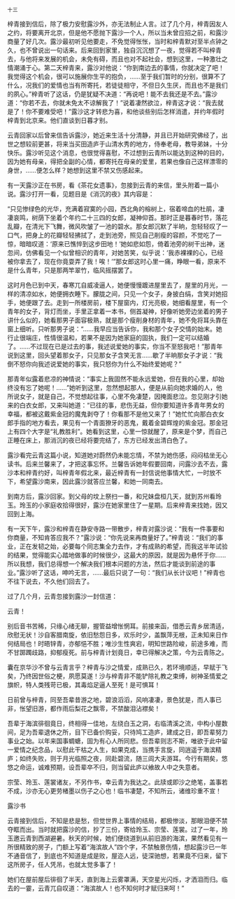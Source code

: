     十三 

   梓青接到信后，除了极力安慰露沙外，亦无法制止人言。过了几个月，梓青因友人之约，将要离开北京，但是他不愿抛下露沙一个人，所以当未曾应招之前，和露沙商量了好几次。露沙最初听见他要走，不免觉得怅怅，当时和梓青默对至半点钟之久，也不曾说出一句话来。后来回到家里，独自沉沉想了一夜，觉得若不叫梓青去，与他将来发展的机会，未免有碍，而且也对不起社会，想到这里，一种激壮之情潮涌于心。第二天梓青来，露沙对他说：“你到南边去的事情，你就决定了吧！我觉得这个机会，很可以施展你生平的抱负，……至于我们暂时的分别，很算不了什么，况我们的爱情也当有所寄托，若徒徒相守，不但日久生厌，而且也不是我们的夙心。”梓青听了这话，仍是犹疑不决道：“再说吧！能不去我还是不去。”露沙道：“你若不去，你就未免太不谅解我了！”说着凄然欲泣，梓青这才说：“我去就是了！你不要难受吧！”露沙这才转悲为喜，和他谈些别后怎样消遣，并约年假时梓青到北京来。他们直谈到日暮才别。

   云青回家以后曾来信告诉露沙，她近来生活十分清静，并且已开始研究佛经了，出世之想较前更甚，将来当买田造庐于山清水秀的地方，侍奉老母，教导弟妹，十分快乐。露沙听见这个消息，也很觉得喜慰，不过想到云青所以能达到这种的目的，因为她有母亲，得把全副的心情，都寄托在母亲的爱里，若果也像自己这样漂零的身世，……便怎么样？她想到这里不禁又伤感起来。

   有一天露沙正在书房，看《茶花女遗事》，忽接到云青的来信，里头附着一篇小说。露沙打开一看，见题目是《消沉的夜》其内容是：

   “只见惨绿色的光华，充满着寂寞的小园，西北角的榕树上，宿着啼血的杜鹃，凄凄哀鸣，树荫下坐着个年约二十三四的女郎，凝神仰首。那时正是暮春时节，落花乱瓣，在清光下飞舞，微风吹皱了一池的碧水。那女郎沉默了半晌，忽轻轻叹了一口气，把身上的花瓣轻轻拂拭了，走到池旁，照见自己削瘦的容颜，不觉吃了一惊，暗暗叹道：‘原来已憔悴到这步田地！’她如悲如怨，倚着池旁的树干出神，迷忽间，仿佛看见一个似曾相识的青年，对她苦笑，似乎说：‘我赤裸裸的心，已经被你拿去了，现在你竟耍弄了我！唉！’”那女郎这时心里一痛，睁眼一看，原来不是什么青年，只是那两竿翠竹，临风摇摆罢了。

   这时月色已到中天，春寒兀自威凌逼人，她便慢慢踱进屋里去了，屋里的月光，一样的清凉如水，她便拥衣睡下。朦胧之间，只见一个女子，身披白绢，含笑对她招手，她便跟了去。走到一所楼房前，楼下屋窗内，灯光亮极，她细看屋里，有一个青年的女子，背灯而坐，手里正拿着一本书，侧首凝神，好像听她旁边坐着的男子讲什么似的，她看那男子面容极熟，就是那个瘦削身材的青年，她不免将耳头靠在窗上细听。只听那男子说：“……我早应当告诉你，我和那个女子交情的始末。她行止很端庄，性情很温和，若果不是因为她家庭的固执，我们一定可以结婚了。……不过现在已是过去的事，我述说爱她的事实，你当不至怒我吧！”那青年说到这里，回头望着那女子，只见那女子含笑无言……歇了半晌那女子才说：“我倒不怒你向我述说爱她的事实，我只怒你为什么不始终爱她呢？”

   那青年似露着悲凉的神情说：“事实上我固然不能永远爱她，但在我的心里，却始终没有忘了她呢！……”她听到这里，忽然想起那人，便是从前向她求婚的人，他所说女子，就是自己，不觉想起往事，心里不免凄楚，因掩面悲泣。忽见刚才引她来的白衣女郎，又来叫她道：“已往的事，悲伤无益，但你要知道许多青年男女的幸福，都被这戴紫金冠的魔鬼剥夺了！你看那不是他又来了！”她忙忙向那白衣女郎手指的地方看去，果见有一个青面獠牙的恶鬼，戴着金碧辉煌的紫金冠。那金冠上有四个大字是“礼教胜利”。她看到这里，心里一惊就醒了，原来是个梦，而自己正睡在床上，那消沉的夜已经将要完结了，东方已经发出清白色了。

   露沙看完云青这篇小说，知道她对蔚然仍未能忘情，不禁为她伤感，闷闷枯坐无心读书。后来兰馨来了，才把这事忘怀。兰馨告诉她年假要回南，问露沙去不去，露沙本和梓青约好，叫梓青年假北来，最近梓青有一封信说他事情大忙，一时放不下，希望露沙南来，因此露沙就答应兰馨，和她一同南去。

   到南方后，露沙回家。到父母的坟上祭扫一番，和兄妹盘桓几天，就到苏州看玲玉。玲玉的小家庭收拾得很好，露沙在她家里住了一星期。后来梓青来找她，因又回到上海。

   有一天下午，露沙和梓青在静安寺路一带散步，梓青对露沙说：“我有一件事要和你商量，不知肯答应我不？”露沙说：“你先说来再商量好了。”梓青说：“我们的事业，正在发韧之始，必要每个同志集全力去作，才有成熟的希望，而我这半年试验的结果，觉得能实心踏地做事的时候很少，这最大的原因，就是因为悬怀于你……所以我想，我们总得想一个解决我们根本问题的方法，然后才能谈到前途的事业。”露沙听了这话，呻吟无言，……最后只说了一句：“我们从长计议吧！”梓青也不往下说去，不久他们回去了。

   过了几个月，云青忽接到露沙一封信道：

   云青！

   别后音书苦稀，只缘心绪无聊，握管益增怅惘耳。前接来函，借悉云青乡居清适，欣慰无状！沙自客腊南旋，依旧愁怨日多，欢乐时少，盖飘萍无根，正未知来日作何结局也！时晤锌青，亦郁悒不胜；唯沙生性爽宕，明知世路险峻，前途多难，而不甘踯躅歧路，抑郁瘦死。前与梓青计划竟日，幸已得解决之策，今为云青陈之。

   囊在京华沙不曾与云青言乎？梓青与沙之情爱，成熟已久，若环境顺适，早赋于飞矣，乃终因世俗之梗，夙愿莫遂！沙与梓青非不能铲除礼教之束缚，树神圣情爱之旗帜，特人类残苛已极，其毒焰足逼人至死！是可惧耳！

   日前曾与梓青，同至吾辈昔游之地，碧浪滔滔，风响凄凄，景色犹是，而人事已非，怅望旧游，都作雨后梨花之飘零，不禁酸泪沾襟矣！

   吾辈于海滨徘徊竟日，终相得一佳地，左绕白玉之洞，右临清溪之流，中构小屋数间，足为吾辈退休之所，目下已备价购妥，只待鸠工造庐，建成之日，即吾辈努力事业之始。以年来国事蜩螗，固为有心人所同悲。但吾辈则志不斯，唯欲于此中留一爱情之纪念品，以慰此干枯之人生，如果克成，当携手言旋，同逍遥于海滨精庐；如终失败，则于月光临照之夜，同赴碧流，随三闾大夫游耳。今行有期矣，悠悠之命运，诚难预期，设吾辈卒不归，则当留此庐以飨故人中之失意者。

   宗莹、玲玉、莲裳诸友，不另作书，幸云青为我达之。此牍或即沙之绝笔，盖事若不成，沙亦无心更劳楮墨以伤子之心也！临书凄楚，不知所云，诸维珍重不宣！

   露沙书

   云青接到信后，不知是悲是愁，但觉世界上事情的结局，都极惨淡，那眼泪便不禁夺眶而出。当时就把露沙的信，抄了三份，寄给玲玉、宗莹、莲裳。过了一年，玲玉邀云青到西湖避暑。秋天的时候，她们便绕道到从前旧游的海滨，果然看见有一所很精致的房子，门额上写着“海滨故人”四个字，不禁触景伤情，想起露沙已一年不通音信了，到底也不知道是成是败，屋迩人远，徒深驰想，若果竟不归来，留下这所房子，任人凭吊，也就太觉多事了！

   她们在屋前屋后徘徊了半天，直到海上云雾罩满，天空星光闪烁，才洒泪而归。临去的一霎，云青兀自叹道：“海滨故人！也不知何时才赋归来呵！”

